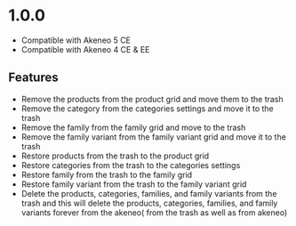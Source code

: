 
# 1.0.0
- Compatible with Akeneo 5 CE
- Compatible with Akeneo 4 CE & EE

## Features
- Remove the products from the product grid and move them to the trash
- Remove the category from the categories settings and move it to the trash
- Remove the family from the family grid and move to the trash
- Remove the family variant from the family variant grid and move it to the trash
- Restore products from the trash to the product grid
- Restore categories from the trash to the categories settings
- Restore family from the trash to the family grid
- Restore family variant  from the trash to the family variant grid
- Delete the products, categories, families, and family variants from the trash and this will delete the products, categories, families, and family variants forever from the akeneo( from the trash as well as from akeneo)